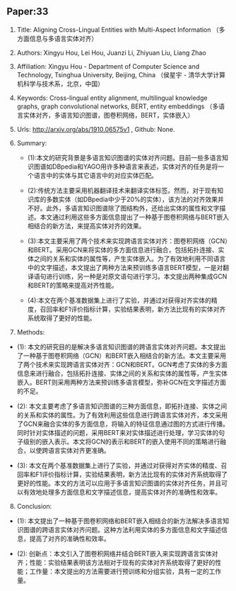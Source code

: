 ## Paper:33




1. Title: Aligning Cross-Lingual Entities with Multi-Aspect Information （多方面信息与多语言实体对齐）

2. Authors: Xingyu Hou, Lei Hou, Juanzi Li, Zhiyuan Liu, Liang Zhao

3. Affiliation: Xingyu Hou - Department of Computer Science and Technology, Tsinghua University, Beijing, China （侯星宇 - 清华大学计算机科学与技术系，北京，中国）

4. Keywords: Cross-lingual entity alignment, multilingual knowledge graphs, graph convolutional networks, BERT, entity embeddings （多语言实体对齐，多语言知识图谱，图卷积网络，BERT，实体嵌入）

5. Urls: http://arxiv.org/abs/1910.06575v1 , Github: None.

6. Summary: 

   - (1):本文的研究背景是多语言知识图谱的实体对齐问题。目前一些多语言知识图谱如DBpedia和YAGO用许多种语言来表述，实体对齐的任务是将一个语言中的实体与其它语言中的对应实体匹配。
 
   - (2):传统方法主要采用机器翻译技术来翻译实体标签。然而，对于现有知识库的多数实体（如DBpedia中少于20%的实体），该方法的对齐效果并不好。此外，多语言知识图谱除了图结构外，还给出实体的属性和文字描述。本文通过利用这些多方面信息提出了一种基于图卷积网络与BERT嵌入相结合的新方法，来提高实体对齐的效果。
 
   - (3):本文主要采用了两个技术来实现跨语言实体对齐：图卷积网络（GCN）和BERT。采用GCN来将实体的多方面信息进行融合，包括拓扑连接、实体之间的关系和实体的属性等，产生实体嵌入。为了有效地利用不同语言中的文字描述，本文提出了两种方法来预训练多语言BERT模型，一是对翻译语句进行训练，另一种是对原文语句进行学习。本文提出两种集成GCN和BERT的策略来提高对齐性能。
  
   - (4):本文在两个基准数据集上进行了实验，并通过对获得对齐实体的精度，召回率和F1评价指标计算，实验结果表明，新方法比现有的实体对齐系统取得了更好的性能。
7. Methods: 

- (1): 本文的研究目的是解决多语言知识图谱的跨语言实体对齐问题。本文提出了一种基于图卷积网络（GCN）和BERT嵌入相结合的新方法。本文主要采用了两个技术来实现跨语言实体对齐：GCN和BERT。GCN考虑了实体的多方面信息来进行融合，包括拓扑连接、实体之间的关系和实体的属性等，产生实体嵌入。BERT则采用两种方法来预训练多语言模型，弥补GCN在文字描述方面的不足。

- (2): 本文主要考虑了多语言知识图谱的三种方面信息，即拓扑连接、实体之间的关系和实体的属性。为了有效利用这些信息进行跨语言实体对齐，本文采用了GCN来融合实体的多方面信息，将输入的特征信息通过图的方式进行传播。同时针对实体描述的问题，采用BERT来对实体描述进行处理，学习实体的句子级别的嵌入表示。本文将GCN的表示和BERT的嵌入使用不同的策略进行融合，以使跨语言实体对齐更准确。

- (3): 本文在两个基准数据集上进行了实验，并通过对获得对齐实体的精度、召回率和F1评价指标计算，实验结果表明，新方法比现有的实体对齐系统取得了更好的性能。本文的方法可以应用于多语言知识图谱的实体对齐任务，并且可以有效地处理多方面信息和文字描述信息，提高实体对齐的准确性和效率。





8. Conclusion:

- (1): 本文提出了一种基于图卷积网络和BERT嵌入相结合的新方法解决多语言知识图谱的跨语言实体对齐问题。这种方法利用实体的多方面信息和文字描述信息，提高了对齐的准确性和效率。

- (2): 创新点：本文引入了图卷积网络并结合BERT嵌入来实现跨语言实体对齐；性能：实验结果表明该方法相对于现有的实体对齐系统取得了更好的性能；工作量：本文提出的方法需要进行预训练和分组实验，具有一定的工作量。




